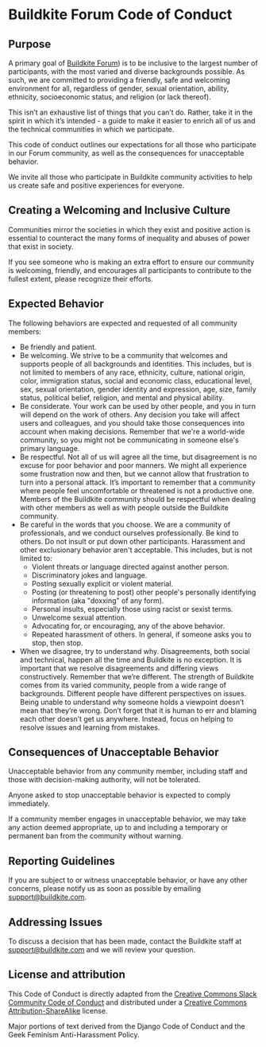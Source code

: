 # Buildkite Forum Code of Conduct

## Purpose

A primary goal of [Buildkite Forum](https://forum.buildkite.community/)) is to be inclusive to the largest number of participants, with the most varied and diverse backgrounds possible. As such, we are committed to providing a friendly, safe and welcoming environment for all, regardless of gender, sexual orientation, ability, ethnicity, socioeconomic status, and religion (or lack thereof).

This isn’t an exhaustive list of things that you can’t do. Rather, take it in the spirit in which it’s intended - a guide to make it easier to enrich all of us and the technical communities in which we participate.

This code of conduct outlines our expectations for all those who participate in our Forum community, as well as the consequences for unacceptable behavior.

We invite all those who participate in Buildkite community activities to help us create safe and positive experiences for everyone.

## Creating a Welcoming and Inclusive Culture

Communities mirror the societies in which they exist and positive action is essential to counteract the many forms of inequality and abuses of power that exist in society.

If you see someone who is making an extra effort to ensure our community is welcoming, friendly, and encourages all participants to contribute to the fullest extent, please recognize their efforts.

## Expected Behavior

The following behaviors are expected and requested of all community members:

* Be friendly and patient.
* Be welcoming. We strive to be a community that welcomes and supports people of all backgrounds and identities. This includes, but is not limited to members of any race, ethnicity, culture, national origin, color, immigration status, social and economic class, educational level, sex, sexual orientation, gender identity and expression, age, size, family status, political belief, religion, and mental and physical ability.
* Be considerate. Your work can be used by other people, and you in turn will depend on the work of others. Any decision you take will affect users and colleagues, and you should take those consequences into account when making decisions. Remember that we're a world-wide community, so you might not be communicating in someone else's primary language.
* Be respectful. Not all of us will agree all the time, but disagreement is no excuse for poor behavior and poor manners. We might all experience some frustration now and then, but we cannot allow that frustration to turn into a personal attack. It’s important to remember that a community where people feel uncomfortable or threatened is not a productive one. Members of the Buildkite community should be respectful when dealing with other members as well as with people outside the Buildkite community.
* Be careful in the words that you choose. We are a community of professionals, and we conduct ourselves professionally. Be kind to others. Do not insult or put down other participants. Harassment and other exclusionary behavior aren't acceptable. This includes, but is not limited to:
  * Violent threats or language directed against another person.
  * Discriminatory jokes and language.
  * Posting sexually explicit or violent material.
  * Posting (or threatening to post) other people's personally identifying information (aka "doxxing" of any form).
  * Personal insults, especially those using racist or sexist terms.
  * Unwelcome sexual attention.
  * Advocating for, or encouraging, any of the above behavior.
  * Repeated harassment of others. In general, if someone asks you to stop, then stop.
* When we disagree, try to understand why. Disagreements, both social and technical, happen all the time and Buildkite is no exception. It is important that we resolve disagreements and differing views constructively. Remember that we’re different. The strength of Buildkite comes from its varied community, people from a wide range of backgrounds. Different people have different perspectives on issues. Being unable to understand why someone holds a viewpoint doesn’t mean that they’re wrong. Don’t forget that it is human to err and blaming each other doesn’t get us anywhere. Instead, focus on helping to resolve issues and learning from mistakes.

## Consequences of Unacceptable Behavior

Unacceptable behavior from any community member, including staff and those with decision-making authority, will not be tolerated.

Anyone asked to stop unacceptable behavior is expected to comply immediately.

If a community member engages in unacceptable behavior, we may take any action deemed appropriate, up to and including a temporary or permanent ban from the community without warning.

## Reporting Guidelines

If you are subject to or witness unacceptable behavior, or have any other concerns, please notify us as soon as possible by emailing support@buildkite.com.

## Addressing Issues

To discuss a decision that has been made, contact the Buildkite staff at support@buildkite.com and we will review your question.

## License and attribution

This Code of Conduct is directly adapted from the [Creative Commons Slack Community Code of Conduct](https://wiki.creativecommons.org/wiki/Slack/Code_of_Conduct) and distributed under a [Creative Commons Attribution-ShareAlike](https://creativecommons.org/licenses/by-sa/4.0/) license.

Major portions of text derived from the Django Code of Conduct and the Geek Feminism Anti-Harassment Policy.
